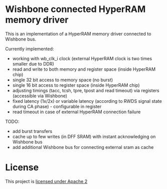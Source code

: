 # Wishbone connected HyperRAM memory driver

This is an implementation of a HyperRAM memory driver connected to Wishbone bus.

Currently implemented:
- working with wb_clk_i clock (external HyperRAM clock is two times smaller due to DDR)
- read and write to both memory and register space (inside HyperRAM chip)
- single 32 bit access to memory space (no burst)
- single 16 bit access to register space (inside HyperRAM chip)
- adjusting timings (tacc, tcsh, tpre, tpost and read timeout) via registers (accessible via Wishbone)
- fixed latency (1x/2x) or variable latency (according to RWDS signal state during CA phase) - configurable in register
- read timeout in case of external HyperRAM connection failure

TODO:
- add burst transfers
- cache up to few writes (in DFF SRAM) with instant acknowledging on Wishbone bus
- add additional Wishbone bus for connecting external sram as cache

# License

This project is [licensed under Apache 2](LICENSE)
